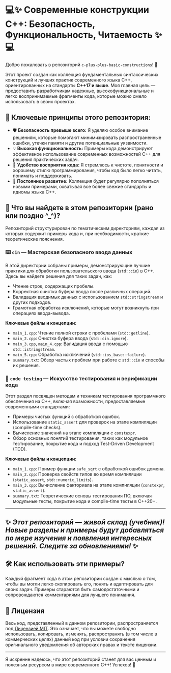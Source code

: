 # 💻✨ Современные конструкции C++: Безопасность, Функциональность, Читаемость ✨💻

Добро пожаловать в репозиторий `c-plus-plus-basic-constructions`! 🚀

Этот проект создан как коллекция фундаментальных синтаксических конструкций и лучших практик современного языка C++, ориентированных на стандарты **C++17 и выше**. Моя главная цель — предоставить разработчикам надежные, высокофункциональные и легко воспринимаемые фрагменты кода, которые можно смело использовать в своих проектах.

## 🎯 Ключевые принципы этого репозитория:

* 🛡️ **Безопасность превыше всего:** Я уделяю особое внимание решениям, которые помогают минимизировать распространенные ошибки, утечки памяти и другие потенциальные уязвимости.
* 💡 **Высокая функциональность:** Примеры кода демонстрируют эффективное использование современных возможностей C++ для решения практических задач.
* 📖 **Удобство восприятия кода:** Я стремлюсь к чистоте, понятности и хорошему стилю программирования, чтобы код было легко читать, понимать и поддерживать.
* 🌱 **Постоянное развитие:** Коллекция будет регулярно пополняться новыми примерами, охватывая все более свежие стандарты и идиомы языка C++.

## 📂 Что вы найдете в этом репозитории (рано или поздно ^_^)?

Репозиторий структурирован по тематическим директориям, каждая из которых содержит примеры кода и, при необходимости, краткие теоретические пояснения.

### ⌨️ `cin` — Мастерская безопасного ввода данных

В этой директории собраны примеры, демонстрирующие лучшие практики для обработки пользовательского ввода (`std::cin`) в C++. Здесь вы найдете решения для таких задач, как:

* Чтение строк, содержащих пробелы.
* Корректная очистка буфера ввода после различных операций.
* Валидация вводимых данных с использованием `std::stringstream` и других подходов.
* Грамотная обработка исключений, которые могут возникнуть при операциях ввода-вывода.

**Ключевые файлы и концепции:**
* `main_1.cpp`: Чтение полной строки с пробелами (`std::getline`).
* `main_2.cpp`: Очистка буфера ввода (`std::cin.ignore`).
* `main_3.cpp`, `main_4.cpp`: Валидация ввода с помощью `std::istringstream`.
* `main_5.cpp`: Обработка исключений (`std::ios_base::failure`).
* `summary.txt`: Обзор частых проблем при работе с `std::cin` и способы их решения.

### 🧪 `code testing` — Искусство тестирования и верификации кода

Этот раздел посвящен методам и техникам тестирования программного обеспечения на C++, включая возможности, предоставляемые современными стандартами:

* Примеры чистых функций с обработкой ошибок.
* Использование `static_assert` для проверок на этапе компиляции (compile-time checks).
* Вычисление значений на этапе компиляции с `constexpr`.
* Обзор основных понятий тестирования, таких как модульное тестирование, покрытие кода и подход Test-Driven Development (TDD).

**Ключевые файлы и концепции:**
* `main_1.cpp`: Пример функции `safe_sqrt` с обработкой ошибок домена.
* `main_2.cpp`: Проверка свойств типов во время компиляции (`static_assert`, `std::numeric_limits`).
* `main_3.cpp`: Вычисление факториала на этапе компиляции (`constexpr`, `static_assert`).
* `summary.txt`: Теоретические основы тестирования ПО, включая модульные тесты, покрытие кода и compile-time тесты в C++20+.

---
✨ *Этот репозиторий — живой склад (учебник)! Новые разделы и примеры будут добавляться по мере изучения и появления интересных решений. Следите за обновлениями!* ✨
---

## 🛠️ Как использовать эти примеры?

Каждый фрагмент кода в этом репозитории создан с мыслью о том, чтобы вы могли легко скопировать его, понять и адаптировать для своих задач. Примеры стараются быть самодостаточными и сопровождаются комментариями для лучшего понимания.

## 📜 Лицензия

Весь код, представленный в данном репозитории, распространяется под [Лицензией MIT](LICENSE). Это означает, что вы можете свободно использовать, копировать, изменять, распространять (в том числе в коммерческих целях) данный код при условии сохранения оригинального уведомления об авторских правах и тексте лицензии.

---

Я искренне надеюсь, что этот репозиторий станет для вас ценным и полезным ресурсом в мире современного C++! Успехов! 🌟